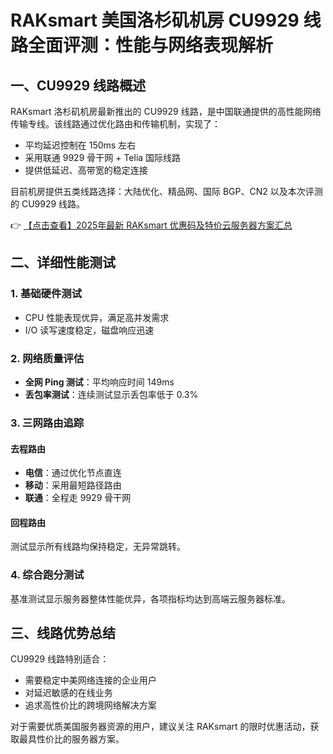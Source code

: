 # RAKsmart 美国洛杉矶机房 CU9929 线路全面评测：性能与网络表现解析

## 一、CU9929 线路概述

RAKsmart 洛杉矶机房最新推出的 CU9929 线路，是中国联通提供的高性能网络传输专线。该线路通过优化路由和传输机制，实现了：

- 平均延迟控制在 150ms 左右
- 采用联通 9929 骨干网 + Telia 国际线路
- 提供低延迟、高带宽的稳定连接

目前机房提供五类线路选择：大陆优化、精品网、国际 BGP、CN2 以及本次评测的 CU9929 线路。

👉 [【点击查看】2025年最新 RAKsmart 优惠码及特价云服务器方案汇总](https://bit.ly/raksmart)

## 二、详细性能测试

### 1. 基础硬件测试
- CPU 性能表现优异，满足高并发需求
- I/O 读写速度稳定，磁盘响应迅速

### 2. 网络质量评估
- **全网 Ping 测试**：平均响应时间 149ms
- **丢包率测试**：连续测试显示丢包率低于 0.3%

### 3. 三网路由追踪
#### 去程路由
- **电信**：通过优化节点直连
- **移动**：采用最短路径路由
- **联通**：全程走 9929 骨干网

#### 回程路由
测试显示所有线路均保持稳定，无异常跳转。

### 4. 综合跑分测试
基准测试显示服务器整体性能优异，各项指标均达到高端云服务器标准。

## 三、线路优势总结

CU9929 线路特别适合：
- 需要稳定中美网络连接的企业用户
- 对延迟敏感的在线业务
- 追求高性价比的跨境网络解决方案

对于需要优质美国服务器资源的用户，建议关注 RAKsmart 的限时优惠活动，获取最具性价比的服务器方案。